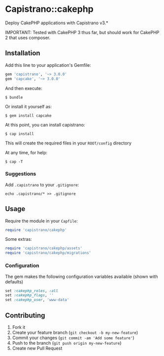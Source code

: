 # Capistrano::cakephp

Deploy CakePHP applications with Capistrano v3.*

IMPORTANT: Tested with CakePHP 3 thus far, but should work for CakePHP 2 that uses composer.

## Installation

Add this line to your application's Gemfile:

```ruby
gem 'capistrano', '~> 3.0.0'
gem 'capcake', '~> 3.0.0'
```

And then execute:

    $ bundle

Or install it yourself as:

    $ gem install capcake

At this point, you can install capistrano:

    $ cap install

This will create the required files in your `ROOT/config` directory

At any time, for help:

    $ cap -T

### Suggestions

Add `.capistrano` to your `.gitignore`:

```
echo .capistrano/* >> .gitignore
```

## Usage

Require the module in your `Capfile`:

```ruby
require 'capistrano/cakephp'
```

Some extras:

```ruby
require 'capistrano/cakephp/assets'
require 'capistrano/cakephp/migrations'
```

### Configuration

The gem makes the following configuration variables available (shown with defaults)

```ruby
set :cakephp_roles, :all
set :cakephp_flags, ''
set :cakephp_user, 'www-data'
```

## Contributing

1. Fork it
2. Create your feature branch (`git checkout -b my-new-feature`)
3. Commit your changes (`git commit -am 'Add some feature'`)
4. Push to the branch (`git push origin my-new-feature`)
5. Create new Pull Request
